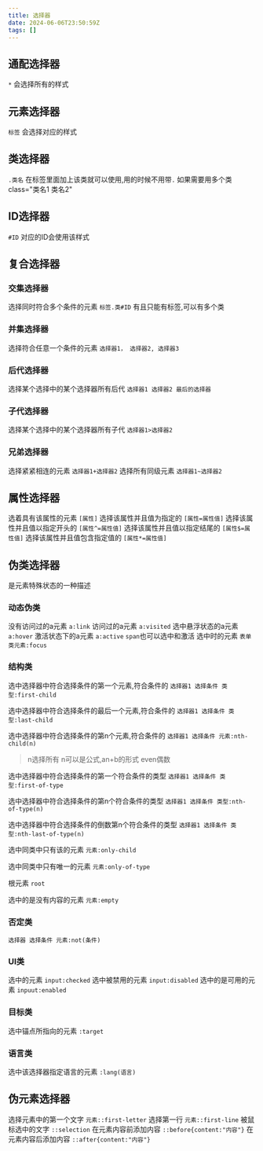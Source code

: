 ```yaml
---
title: 选择器
date: 2024-06-06T23:50:59Z
tags: []
---
```




## 通配选择器

`*`
会选择所有的样式

## 元素选择器

`标签`
会选择对应的样式

## 类选择器

`.类名`
在标签里面加上该类就可以使用,用的时候不用带`.`
如果需要用多个类
class="类名1 类名2"

## ID选择器

`#ID`
对应的ID会使用该样式

## 复合选择器

### 交集选择器

选择同时符合多个条件的元素
`标签.类#ID`
有且只能有标签,可以有多个类

### 并集选择器

选择符合任意一个条件的元素
`选择器1， 选择器2, 选择器3`

### 后代选择器

选择某个选择中的某个选择器所有后代
`选择器1 选择器2 最后的选择器`

### 子代选择器

选择某个选择中的某个选择器所有子代
`选择器1>选择器2`

### 兄弟选择器

选择紧紧相连的元素
`选择器1+选择器2`
选择所有同级元素
`选择器1~选择器2`

## 属性选择器

选着具有该属性的元素
`[属性]`
选择该属性并且值为指定的
`[属性=属性值]`
选择该属性并且值以指定开头的
`[属性^=属性值]`
选择该属性并且值以指定结尾的
`[属性$=属性值]`
选择该属性并且值包含指定值的
`[属性*=属性值]`

## 伪类选择器

是元素特殊状态的一种描述

### 动态伪类

没有访问过的a元素
`a:link`
访问过的a元素
`a:visited`
选中悬浮状态的a元素
`a:hover`
激活状态下的a元素
`a:active`
`span`也可以选中和激活
选中时的元素
`表单类元素:focus`

### 结构类

选中选择器中符合选择条件的第一个元素,符合条件的
`选择器1 选择条件 类型:first-child`

选中选择器中符合选择条件的最后一个元素,符合条件的
`选择器1 选择条件 类型:last-child`

选中选择器中符合选择条件的第n个元素,符合条件的
`选择器1 选择条件 元素:nth-child(n)`

> n选择所有
> n可以是公式,an+b的形式
> even偶数

选中选择器中符合选择条件的第一个符合条件的类型
`选择器1 选择条件 类型:first-of-type`

选中选择器中符合选择条件的第n个符合条件的类型
`选择器1 选择条件 类型:nth-of-type(n)`

选中选择器中符合选择条件的倒数第n个符合条件的类型
`选择器1 选择条件 类型:nth-last-of-type(n)`

选中同类中只有该的元素
`元素:only-child`

选中同类中只有唯一的元素
`元素:only-of-type`

根元素
`root`

选中的是没有内容的元素
`元素:empty`

### 否定类

`选择器 选择条件 元素:not(条件)`

### UI类

选中的元素
`input:checked`
选中被禁用的元素
`input:disabled`
选中的是可用的元素
`inpuut:enabled`

### 目标类

选中锚点所指向的元素
`:target`

### 语言类

选中该选择器指定语言的元素
`:lang(语言)`

## 伪元素选择器

选择元素中的第一个文字
`元素::first-letter`
选择第一行
`元素::first-line`
被鼠标选中的文字
`::selection`
在元素内容前添加内容
`::before{content:"内容"}`
在元素内容后添加内容
`::after{content:"内容"}`

